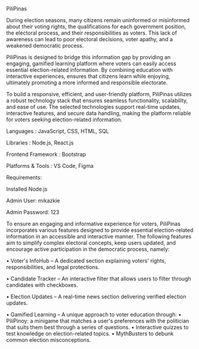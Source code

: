 PiliPinas

During election seasons, many citizens remain uninformed or misinformed about their voting rights, the qualifications for each government position, the electoral process, and their responsibilities as voters. This lack of awareness can lead to poor electoral decisions, voter apathy, and a weakened democratic process.

PiliPinas is designed to bridge this information gap by providing an engaging, gamified learning platform where voters can easily access essential election-related information. By combining education with interactive experiences,  ensures that citizens learn while enjoying, ultimately promoting a more informed and responsible electorate.



To build a responsive, efficient, and user-friendly platform, PiliPinas utilizes a robust technology stack that ensures seamless functionality, scalability, and ease of use. The selected technologies support real-time updates, interactive features, and secure data handling, making the platform reliable for voters seeking election-related information.


Languages		:	JavaScript, CSS, HTML, SQL

Libraries		:	Node.js, React.js

Frontend Framework	:	Bootstrap

Platforms & Tools	:	VS Code, Figma


Requirements:

Installed Node.js

Admin User: mikazkie

Admin Password: 123



To ensure an engaging and informative experience for voters, PiliPinas incorporates various features designed to provide essential election-related information in an accessible and interactive manner. The following features aim to simplify complex electoral concepts, keep users updated, and encourage active participation in the democratic process, namely:


•	Voter's InfoHub – A dedicated section explaining voters' rights, responsibilities, and legal protections.


•	Candidate Tracker – An interactive filter that allows users to filter through candidates with checkboxes.


•	Election Updates – A real-time news section delivering verified election updates.



•	Gamified Learning – A unique approach to voter education through:
  •	PiliPinoy: a minigame that matches a user's preferences with the politician that suits them best through a series of questions.
  •	Interactive quizzes to test knowledge on election-related topics.
  •	MythBusters to debunk common election misconceptions. 
